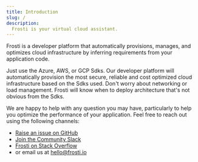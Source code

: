 ```yaml
---
title: Introduction
slug: /
description:
  Frosti is your virtual cloud assistant. 
---
```


Frosti is a developer platform that automatically provisions, manages, and optimizes cloud infrastructure by inferring requirements from your application code.

Just use the Azure, AWS, or GCP Sdks. Our developer platform will automatically provision the most secure, reliable and cost optimized cloud infrastructure based on the Sdks used. Don't worry about networking or load management. Frosti will know when to deploy architecture that's not obvious from the Sdks.

We are happy to help with any question you may have, particularly to help you
optimize the performance of your application. Feel free to reach out using the
following channels:

- [Raise an issue on GitHub]({@githubUrl@}/issues)
- [Join the Community Slack]({@slackUrl@})
- [Frosti on Stack Overflow]({@stackoverflowUrl@})
- or email us at [hello@frosti.io](mailto:hello@questdb.io)
